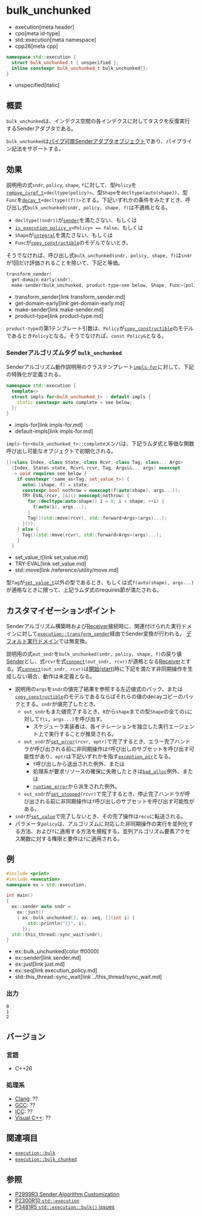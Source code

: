 # bulk_unchunked
* execution[meta header]
* cpo[meta id-type]
* std::execution[meta namespace]
* cpp26[meta cpp]

```cpp
namespace std::execution {
  struct bulk_unchunked_t { unspecified };
  inline constexpr bulk_unchunked_t bulk_unchunked{};
}
```
* unspecified[italic]

## 概要
`bulk_unchunked`は、インデクス空間の各インデクスに対してタスクを反復実行するSenderアダプタである。

`bulk_unchunked`は[パイプ可能Senderアダプタオブジェクト](sender_adaptor_closure.md)であり、パイプライン記法をサポートする。


## 効果
説明用の式`sndr`, `policy`, `shape`, `f`に対して、型`Policy`を[`remove_cvref_t`](/reference/type_traits/remove_cvref.md)`<decltype(policy)>`、型`Shape`を`decltype(auto(shape))`、型`Func`を[`decay_t`](/reference/type_traits/decay.md)`<decltype((f))>`とする。下記いずれかの条件をみたすとき、呼び出し式`bulk_unchunked(sndr, policy, shape, f)`は不適格となる。

- `decltype((sndr))`が[`sender`](sender.md)を満たさない、もしくは
- [`is_execution_policy_v`](../is_execution_policy.md)`<Policy> == false`、もしくは
- `Shape`が[`integral`](/reference/concepts/integral.md)を満たさない、もしくは
- `Func`が[`copy_constructible`](/reference/concepts/copy_constructible.md)のモデルでないとき。

そうでなければ、呼び出し式`bulk_unchunked(sndr, policy, shape, f)`は`sndr`が1回だけ評価されることを除いて、下記と等価。

```cpp
transform_sender(
  get-domain-early(sndr),
  make-sender(bulk_unchunked, product-type<see below, Shape, Func>{policy, shape, f}, sndr))
```
* transform_sender[link transform_sender.md]
* get-domain-early[link get-domain-early.md]
* make-sender[link make-sender.md]
* product-type[link product-type.md]

`product-type`の第1テンプレート引数は、`Policy`が[`copy_constructible`](/reference/concepts/copy_constructible.md)のモデルであるとき`Policy`となる。そうでなければ、`const Policy&`となる。


### Senderアルゴリズムタグ `bulk_unchunked`
Senderアルゴリズム動作説明用のクラステンプレート[`impls-for`](impls-for.md)に対して、下記の特殊化が定義される。

```cpp
namespace std::execution {
  template<>
  struct impls-for<bulk_unchunked_t> : default-impls {
    static constexpr auto complete = see below;
  };
}
```
* impls-for[link impls-for.md]
* default-impls[link impls-for.md]

`impls-for<bulk_unchunked_t>::complete`メンバは、下記ラムダ式と等価な関数呼び出し可能なオブジェクトで初期化される。

```cpp
[]<class Index, class State, class Rcvr, class Tag, class... Args>
  (Index, State& state, Rcvr& rcvr, Tag, Args&&... args) noexcept
  -> void requires see below {
    if constexpr (same_as<Tag, set_value_t>) {
      auto& [shape, f] = state;
      constexpr bool nothrow = noexcept(f(auto(shape), args...));
      TRY-EVAL(rcvr, [&]() noexcept(nothrow) {
        for (decltype(auto(shape)) i = 0; i < shape; ++i) {
          f(auto(i), args...);
        }
        Tag()(std::move(rcvr), std::forward<Args>(args)...);
      }());
    } else {
      Tag()(std::move(rcvr), std::forward<Args>(args)...);
    }
  }
```
* set_value_t[link set_value.md]
* TRY-EVAL[link set_value.md]
* std::move[link /reference/utility/move.md]

型`Tag`が[`set_value_t`](set_value.md)以外の型であるとき、もしくは式`f(auto(shape), args...)`が適格なときに限って、上記ラムダ式のrequires節が満たされる。


## カスタマイゼーションポイント
Senderアルゴリズム構築時および[Receiver](receiver.md)接続時に、関連付けられた実行ドメインに対して[`execution::transform_sender`](transform_sender.md)経由でSender変換が行われる。
[デフォルト実行ドメイン](default_domain.md)では無変換。

説明用の式`out_sndr`を`bulk_unchunked(sndr, policy, shape, f)`の戻り値[Sender](sender.md)とし、式`rcvr`を式[`connect`](connect.md)`(out_sndr, rcvr)`が適格となる[Receiver](receiver.md)とする。式[`connect`](connect.md)`(out_sndr, rcvr)`は[開始(start)](start.md)時に下記を満たす非同期操作を生成しない場合、動作は未定義となる。

- 説明用の`args`を`sndr`の値完了結果を参照する左辺値式のパック、または[`copy_constructible`](/reference/concepts/copy_constructible.md)のモデルであるならばそれらの値のdecayコピーのパックとする。`sndr`が値完了したとき、
    - `out_sndr`もまた値完了するとき、`0`から`shape`までの型`Shape`の全ての`i`に対して`f(i, args...)`を呼び出す。
        - スケジューラ実装者は、各イテレーションを独立した実行エージェント上で実行することが推奨される。
    - `out_sndr`が[`set_error`](set_error.md)`(rcvr, eptr)`で完了するとき、エラー完了ハンドラが呼び出される前に非同期操作は`f`呼び出しのサブセットを呼び出す可能性があり、`eptr`は下記いずれかを指す[`exception_ptr`](/reference/exception/exception_ptr.md)となる。
        - `f`呼び出しから送出された例外、または
        - 処理系が要求リソースの確保に失敗したときは[`bad_alloc`](/reference/new/bad_alloc.md)例外、または
        - [`runtime_error`](/reference/stdexcept.md)から派生された例外。
    - `out_sndr`が[`set_stopped`](set_stopped.md)`(rcvr)`で完了するとき、停止完了ハンドラが呼び出される前に非同期操作は`f`呼び出しのサブセットを呼び出す可能性がある。
- `sndr`が[`set_value`](set_value.md)で完了しないとき、その完了操作は`recv`に転送される。
- パラメータ`policy`は、アルゴリズムに対応した非同期操作の実行を並列化する方法、および`f`に適用する方法を規程する。並列アルゴリズム要素アクセス関数に対する権限と要件は`f`に適用される。


## 例
```cpp example
#include <print>
#include <execution>
namespace ex = std::execution;

int main()
{
  ex::sender auto sndr =
    ex::just()
    | ex::bulk_unchunked(3, ex::seq, [](int i) {
        std::println("{}", i);
      });
  std::this_thread::sync_wait(sndr);
}
```
* ex::bulk_unchunked[color ff0000]
* ex::sender[link sender.md]
* ex::just[link just.md]
* ex::seq[link execution_policy.md]
* std::this_thread::sync_wait[link ../this_thread/sync_wait.md]

### 出力
```
0
1
2
```


## バージョン
### 言語
- C++26

### 処理系
- [Clang](/implementation.md#clang): ??
- [GCC](/implementation.md#gcc): ??
- [ICC](/implementation.md#icc): ??
- [Visual C++](/implementation.md#visual_cpp): ??


## 関連項目
- [`execution::bulk`](bulk.md)
- [`execution::bulk_chunked`](bulk_chunked.md)


## 参照
- [P2999R3 Sender Algorithm Customization](https://www.open-std.org/jtc1/sc22/wg21/docs/papers/2023/p2999r3.html)
- [P2300R10 `std::execution`](https://www.open-std.org/jtc1/sc22/wg21/docs/papers/2024/p2300r10.html)
- [P3481R5 `std::execution::bulk()` issues](https://open-std.org/jtc1/sc22/wg21/docs/papers/2025/p3481r5.html)
